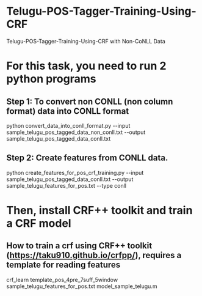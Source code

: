 # Telugu-POS-Tagger-Training-Using-CRF
Telugu-POS-Tagger-Training-Using-CRF with Non-CoNLL Data
# For this task, you need to run 2 python programs
## Step 1: To convert non CONLL (non column format) data into CONLL format
python convert_data_into_conll_format.py --input sample_telugu_pos_tagged_data_non_conll.txt --output sample_telugu_pos_tagged_data_conll.txt
## Step 2: Create features from CONLL data.
python create_features_for_pos_crf_training.py --input sample_telugu_pos_tagged_data_conll.txt --output sample_telugu_features_for_pos.txt --type conll
# Then, install CRF++ toolkit and train a CRF model
## How to train a crf using CRF++ toolkit (https://taku910.github.io/crfpp/), requires a template for reading features
crf_learn template_pos_4pre_7suff_5window sample_telugu_features_for_pos.txt model_sample_telugu.m
